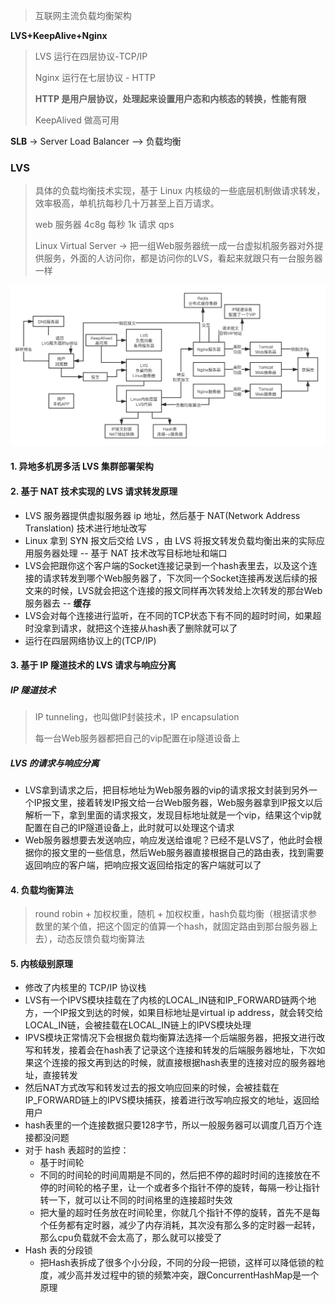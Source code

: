 > 互联网主流负载均衡架构

**LVS+KeepAlive+Nginx**

> LVS 运行在四层协议-TCP/IP
>
> Nginx 运行在七层协议 - HTTP
>
> **HTTP 是用户层协议，处理起来设置用户态和内核态的转换，性能有限**
>
> KeepAlived 做高可用



**SLB** -> Server Load Balancer --> 负载均衡



### LVS

> 具体的负载均衡技术实现，基于 Linux 内核级的一些底层机制做请求转发，效率极高，单机抗每秒几十万甚至上百万请求。
>
> web 服务器 4c8g 每秒 1k 请求 qps
>
> Linux Virtual Server -> 把一组Web服务器统一成一台虚拟机服务器对外提供服务，外面的人访问你，都是访问你的LVS，看起来就跟只有一台服务器一样

![LVS 架构原理](imgs/LVS架构原理.png)



#### 1. 异地多机房多活 LVS 集群部署架构



#### 2. 基于 NAT 技术实现的 LVS 请求转发原理

- LVS 服务器提供虚拟服务器 ip 地址，然后基于 NAT(Network Address Translation) 技术进行地址改写
- Linux 拿到 SYN 报文后交给 LVS ，由 LVS 将报文转发负载均衡出来的实际应用服务器处理 -- 基于 NAT 技术改写目标地址和端口
- LVS会把跟你这个客户端的Socket连接记录到一个hash表里去，以及这个连接的请求转发到哪个Web服务器了，下次同一个Socket连接再发送后续的报文来的时候，LVS就会把这个连接的报文同样再次转发给上次转发的那台Web服务器去 -- **缓存**
- LVS会对每个连接进行监听，在不同的TCP状态下有不同的超时时间，如果超时没拿到请求，就把这个连接从hash表了删除就可以了
- 运行在四层网络协议上的(TCP/IP)



#### 3. 基于 IP 隧道技术的 LVS 请求与响应分离

##### IP 隧道技术

> IP tunneling，也叫做IP封装技术，IP encapsulation
>
> 每一台Web服务器都把自己的vip配置在ip隧道设备上

##### LVS 的请求与响应分离

- LVS拿到请求之后，把目标地址为Web服务器的vip的请求报文封装到另外一个IP报文里，接着转发IP报文给一台Web服务器，Web服务器拿到IP报文以后解析一下，拿到里面的请求报文，发现目标地址就是一个vip，结果这个vip就配置在自己的IP隧道设备上，此时就可以处理这个请求
- Web服务器想要去发送响应，响应发送给谁呢？已经不是LVS了，他此时会根据你的报文里的一些信息，然后Web服务器直接根据自己的路由表，找到需要返回响应的客户端，把响应报文返回给指定的客户端就可以了



#### 4. 负载均衡算法

> round robin + 加权权重，随机 + 加权权重，hash负载均衡（根据请求参数里的某个值，把这个固定的值算一个hash，就固定路由到那台服务器上去），动态反馈负载均衡算法



#### 5. 内核级别原理

- 修改了内核里的 TCP/IP 协议栈
- LVS有一个IPVS模块挂载在了内核的LOCAL_IN链和IP_FORWARD链两个地方，一个IP报文到达的时候，如果目标地址是virtual ip address，就会转交给LOCAL_IN链，会被挂载在LOCAL_IN链上的IPVS模块处理
- IPVS模块正常情况下会根据负载均衡算法选择一个后端服务器，把报文进行改写和转发，接着会在hash表了记录这个连接和转发的后端服务器地址，下次如果这个连接的报文再到达的时候，就直接根据hash表里的连接对应的服务器地址，直接转发
- 然后NAT方式改写和转发过去的报文响应回来的时候，会被挂载在IP_FORWARD链上的IPVS模块捕获，接着进行改写响应报文的地址，返回给用户
- hash表里的一个连接数据只要128字节，所以一般服务器可以调度几百万个连接都没问题
- 对于 hash 表超时的监控：
  - 基于时间轮
  - 不同的时间轮的时间周期是不同的，然后把不停的超时时间的连接放在不停的时间轮的格子里，让一个或者多个指针不停的旋转，每隔一秒让指针转一下，就可以让不同的时间格里的连接超时失效
  - 把大量的超时任务放在时间轮里，你就几个指针不停的旋转，首先不是每个任务都有定时器，减少了内存消耗，其次没有那么多的定时器一起转，那么cpu负载就不会太高了，那么就可以接受了
- Hash 表的分段锁
  - 把Hash表拆成了很多个小分段，不同的分段一把锁，这样可以降低锁的粒度，减少高并发过程中的锁的频繁冲突，跟ConcurrentHashMap是一个原理

